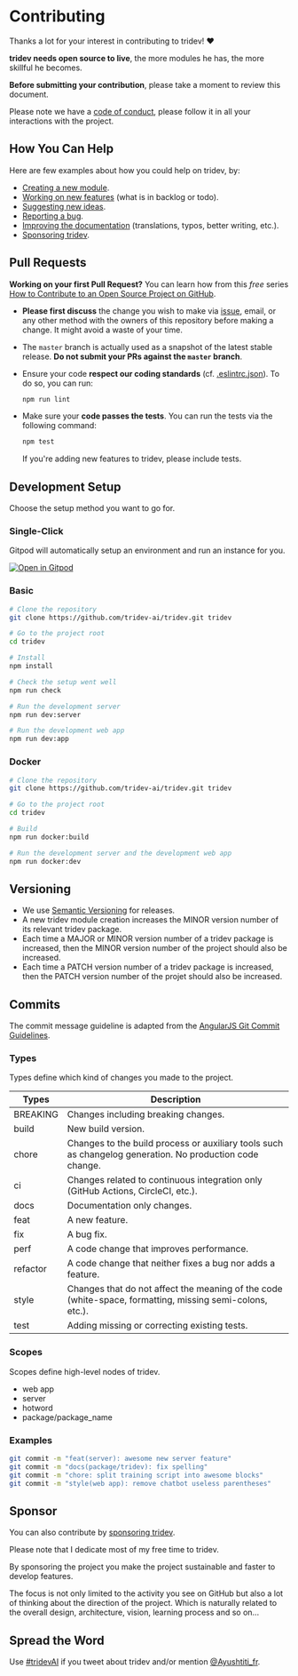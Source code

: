 # Contributing

Thanks a lot for your interest in contributing to tridev! :heart:

**tridev needs open source to live**, the more modules he has, the more skillful he becomes.

**Before submitting your contribution**, please take a moment to review this document.

Please note we have a [code of conduct](https://github.com/tridev-ai/tridev/blob/develop/.github/CODE_OF_CONDUCT.md), please follow it in all your interactions with the project.

## How You Can Help

Here are few examples about how you could help on tridev, by:

- [Creating a new module](https://docs.gettridev.ai/packages-modules).
- [Working on new features](http://roadmap.gettridev.ai) (what is in backlog or todo).
- [Suggesting new ideas](https://github.com/tridev-ai/tridev/issues/new/choose).
- [Reporting a bug](https://github.com/tridev-ai/tridev/issues/new?labels=bug&template=BUG.md).
- [Improving the documentation](https://github.com/tridev-ai/docs.gettridev.ai) (translations, typos, better writing, etc.).
- [Sponsoring tridev](http://sponsor.gettridev.ai).


## Pull Requests

**Working on your first Pull Request?** You can learn how from this *free* series [How to Contribute to an Open Source Project on GitHub](https://egghead.io/courses/how-to-contribute-to-an-open-source-project-on-github).

- **Please first discuss** the change you wish to make via [issue](https://github.com/tridev-ai/tridev/issues),
  email, or any other method with the owners of this repository before making a change.
  It might avoid a waste of your time.

- The `master` branch is actually used as a snapshot of the latest stable release. **Do not submit your PRs
  against the `master` branch**.

- Ensure your code **respect our coding standards** (cf. [.eslintrc.json](https://github.com/tridev-ai/tridev/blob/develop/.eslintrc.json)).
To do so, you can run:

  ```sh
  npm run lint
  ```
  
- Make sure your **code passes the tests**. You can run the tests via the following command:
  
  ```sh
  npm test
  ```
  
  If you're adding new features to tridev, please include tests.

## Development Setup

Choose the setup method you want to go for.

### Single-Click

Gitpod will automatically setup an environment and run an instance for you.

[![Open in Gitpod](https://gitpod.io/button/open-in-gitpod.svg)](https://gitpod.io/#https://github.com/tridev-ai/tridev)

### Basic

```sh
# Clone the repository
git clone https://github.com/tridev-ai/tridev.git tridev

# Go to the project root
cd tridev

# Install
npm install

# Check the setup went well
npm run check

# Run the development server
npm run dev:server

# Run the development web app
npm run dev:app
```

### Docker

```sh
# Clone the repository
git clone https://github.com/tridev-ai/tridev.git tridev

# Go to the project root
cd tridev

# Build
npm run docker:build

# Run the development server and the development web app
npm run docker:dev
```

## Versioning

- We use [Semantic Versioning](https://semver.org) for releases.
- A new tridev module creation increases the MINOR version number of its relevant tridev package.
- Each time a MAJOR or MINOR version number of a tridev package is increased, then the MINOR version number of the project should also be increased.
- Each time a PATCH version number of a tridev package is increased, then the PATCH version number of the projet should also be increased.

## Commits

The commit message guideline is adapted from the [AngularJS Git Commit Guidelines](https://github.com/angular/angular.js/blob/master/DEVELOPERS.md#-git-commit-guidelines).

### Types

Types define which kind of changes you made to the project.

| Types         | Description |
| ------------- |-------------|
| BREAKING      | Changes including breaking changes. |
| build         | New build version. |
| chore         | Changes to the build process or auxiliary tools such as changelog generation. No production code change. |
| ci            | Changes related to continuous integration only (GitHub Actions, CircleCI, etc.). |
| docs          | Documentation only changes. |
| feat          | A new feature. |
| fix           | A bug fix. |
| perf          | A code change that improves performance. |
| refactor      | A code change that neither fixes a bug nor adds a feature. |
| style         | Changes that do not affect the meaning of the code (white-space, formatting, missing semi-colons, etc.). |
| test          | Adding missing or correcting existing tests. |

### Scopes

Scopes define high-level nodes of tridev.

- web app
- server
- hotword
- package/package_name

### Examples

```sh
git commit -m "feat(server): awesome new server feature"
git commit -m "docs(package/tridev): fix spelling"
git commit -m "chore: split training script into awesome blocks"
git commit -m "style(web app): remove chatbot useless parentheses"
```

## Sponsor

You can also contribute by [sponsoring tridev](http://sponsor.gettridev.ai).

Please note that I dedicate most of my free time to tridev.

By sponsoring the project you make the project sustainable and faster to develop features.

The focus is not only limited to the activity you see on GitHub but also a lot of thinking about the direction of the project. Which is naturally related to the overall design, architecture, vision, learning process and so on...

## Spread the Word

Use [#tridevAI](https://twitter.com/hashtag/tridevAI) if you tweet about tridev and/or mention [@Ayushtiti_fr](https://twitter.com/Ayushtiti_fr).
